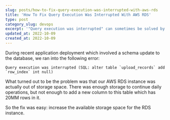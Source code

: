 ```yaml
---
slug: posts/how-to-fix-query-execution-was-interrupted-with-aws-rds
title: 'How To Fix Query Execution Was Interrupted With AWS RDS'
type: post
category_slug: devops
excerpt: '"Query execution was interrupted" can sometimes be solved by increasing the storage size of your database.'
updated_at: 2022-10-09
created_at: 2022-10-09
---
```


During recent application deployment which involved a schema update to the database, we ran into the following error:

```
Query execution was interrupted (SQL: alter table `upload_records` add `row_index` int null)
```

What turned out to be the problem was that our AWS RDS instance was actually out of storage space. There was enough storage to continue daily operations, but not enough to add a new column to this table which has 20MM rows in it.

So the fix was easy: increase the available storage space for the RDS instance.
